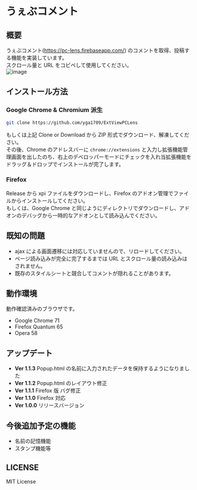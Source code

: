# うぇぶコメント

## 概要

うぇぶコメント(https://pc-lens.firebaseapp.com/) のコメントを取得、投稿する機能を実装しています。  
スクロール量と URL をコピペして使用してください。  
![image](https://user-images.githubusercontent.com/41358463/52452444-4bde9080-2b86-11e9-8ba9-42b8583343a8.PNG)

## インストール方法

### Google Chrome & Chromium 派生

```bash
git clone https://github.com/yga1709/ExtViewPCLens
```

もしくは上記 Clone or Download から ZIP 形式でダウンロード、解凍してください。  
その後、Chrome のアドレスバーに `chrome://extensions` と入力し拡張機能管理画面を出したのち、右上のデベロッパーモードにチェックを入れ当拡張機能をドラッグ＆ドロップでインストールが完了します。

### Firefox

Release から xpi ファイルをダウンロードし、Firefox のアドオン管理でファイルからインストールしてください。  
もしくは、Google Chrome と同じようにディレクトリでダウンロードし、アドオンのデバッグから一時的なアドオンとして読み込んでください。

## 既知の問題

- ajax による画面遷移には対応していませんので、リロードしてください。
- ページ読み込みが完全に完了するまでは URL とスクロール量の読み込みはされません。
- 既存のスタイルシートと競合してコメントが隠れることがあります。

## 動作環境

動作確認済みのブラウザです。

- Google Chrome 71
- Firefox Quantum 65
- Opera 58

## アップデート

- **Ver 1.1.3** Popup.html の名前に入力されたデータを保持するようになりました
- **Ver 1.1.2** Popup.html のレイアウト修正
- **Ver 1.1.1** Firefox 版 バグ修正
- **Ver 1.1.0** Firefox 対応
- **Ver 1.0.0** リリースバージョン

## 今後追加予定の機能

- 名前の記憶機能
- スタンプ機能等

## LICENSE

MIT License
